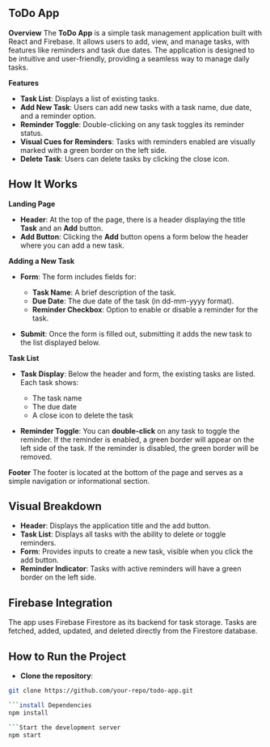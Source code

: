 ToDo App
----------

**Overview**
The **ToDo App** is a simple task management application built with React and Firebase. It allows users to add, view, and manage tasks, with features like reminders and task due dates. The application is designed to be intuitive and user-friendly, providing a seamless way to manage daily tasks.

**Features**
- **Task List**: Displays a list of existing tasks.
- **Add New Task**: Users can add new tasks with a task name, due date, and a reminder option.
- **Reminder Toggle**: Double-clicking on any task toggles its reminder status.
- **Visual Cues for Reminders**: Tasks with reminders enabled are visually marked with a green border on the left side.
- **Delete Task**: Users can delete tasks by clicking the close icon.

**How It Works**
----------

**Landing Page**
- **Header**: At the top of the page, there is a header displaying the title **Task** and an **Add** button.
- **Add Button**: Clicking the **Add** button opens a form below the header where you can add a new task.

**Adding a New Task**
- **Form**: The form includes fields for:
   - **Task Name**: A brief description of the task.
   - **Due Date**: The due date of the task (in dd-mm-yyyy format).
   - **Reminder Checkbox**: Option to enable or disable a reminder for the task.
   
- **Submit**: Once the form is filled out, submitting it adds the new task to the list displayed below.

**Task List**
- **Task Display**: Below the header and form, the existing tasks are listed. Each task shows:
   - The task name
   - The due date
   - A close icon to delete the task

- **Reminder Toggle**: You can **double-click** on any task to toggle the reminder. If the reminder is enabled, a green border will appear on the left side of the task. If the reminder is disabled, the green border will be removed.

**Footer**
The footer is located at the bottom of the page and serves as a simple navigation or informational section.

**Visual Breakdown**
----------
- **Header**: Displays the application title and the add button.
- **Task List**: Displays all tasks with the ability to delete or toggle reminders.
- **Form**: Provides inputs to create a new task, visible when you click the add button.
- **Reminder Indicator**: Tasks with active reminders will have a green border on the left side.

**Firebase Integration**
----------
The app uses Firebase Firestore as its backend for task storage. Tasks are fetched, added, updated, and deleted directly from the Firestore database.

**How to Run the Project**
----------
- **Clone the repository**:
```bash
git clone https://github.com/your-repo/todo-app.git

```install Dependencies
npm install

```Start the development server
npm start